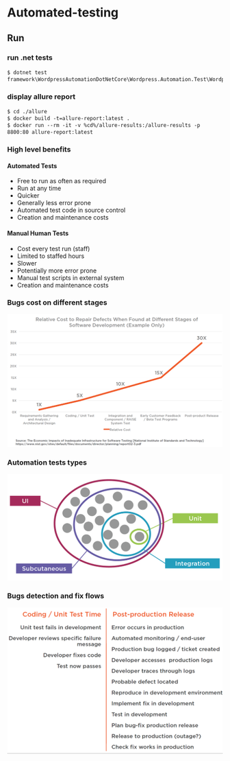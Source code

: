 # Automated-testing
## Run
### run .net tests
```
$ dotnet test framework\WordpressAutomationDotNetCore\Wordpress.Automation.Test\Wordpress.Automation.Test.csproj
```
### display allure report
```
$ cd ./allure
$ docker build -t=allure-report:latest .
$ docker run --rm -it -v %cd%/allure-results:/allure-results -p 8800:80 allure-report:latest
```

### High level benefits
#### Automated Tests
* Free to run as often as required
* Run at any time
* Quicker
* Generally less error prone
* Automated test code in source control
* Creation and maintenance costs
#### Manual Human Tests
* Cost every test run (staff)
* Limited to staffed hours
* Slower
* Potentially more error prone
* Manual test scripts in external system
* Creation and maintenance costs

### Bugs cost on different stages
![](https://github.com/khdevnet/automated-testing/blob/master/src/bug-fix-costs-on-stages.png)
### Automation tests types
![](https://github.com/khdevnet/automated-testing/blob/master/src/test-types.png)
### Bugs detection and fix flows
![](https://github.com/khdevnet/automated-testing/blob/master/src/bugs-fix-verification.png)
